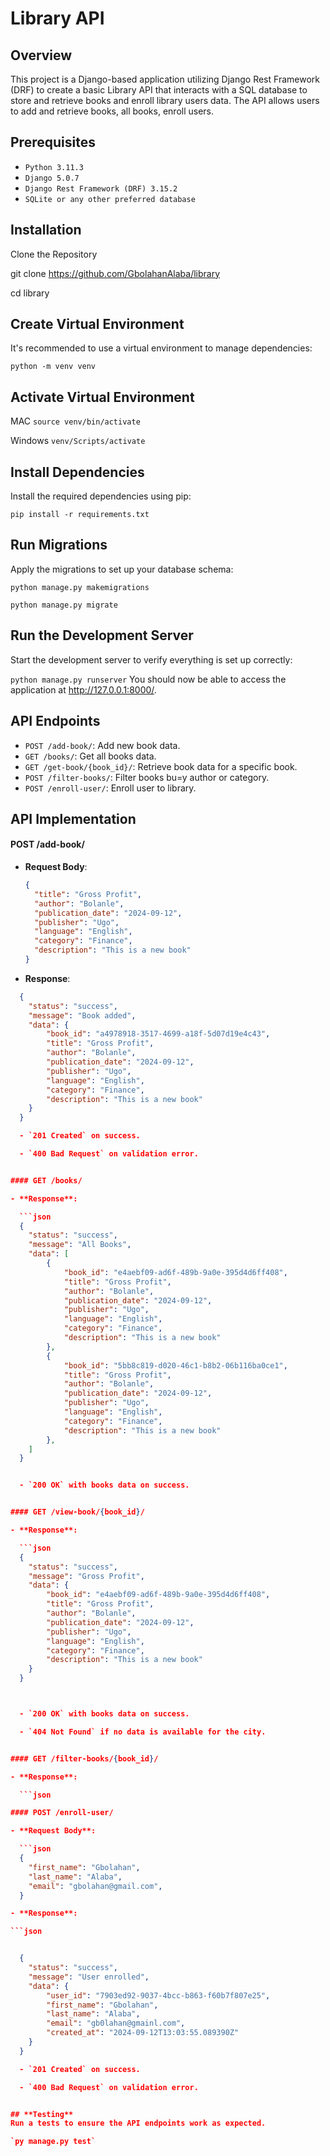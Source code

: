 
# **Library API**

## **Overview**

This project is a Django-based application utilizing Django Rest Framework (DRF) to create a basic Library API that interacts with a SQL database to store and retrieve books and enroll library users data. The API allows users to add and retrieve books, all books, enroll users.

## **Prerequisites**

- `Python 3.11.3`
- `Django 5.0.7`
- `Django Rest Framework (DRF) 3.15.2`
- `SQLite or any other preferred database`


## **Installation**
Clone the Repository


git clone https://github.com/GbolahanAlaba/library

cd library


## **Create Virtual Environment**

It's recommended to use a virtual environment to manage dependencies:


`python -m venv venv`

## **Activate Virtual Environment**

MAC `source venv/bin/activate`

Windows `venv/Scripts/activate`

## **Install Dependencies**

Install the required dependencies using pip:

`pip install -r requirements.txt`


## **Run Migrations**

Apply the migrations to set up your database schema:

`python manage.py makemigrations`

`python manage.py migrate`


## **Run the Development Server**
Start the development server to verify everything is set up correctly:

`python manage.py runserver`
You should now be able to access the application at http://127.0.0.1:8000/.

## **API Endpoints**

- `POST /add-book/`: Add new book data.
- `GET /books/`: Get all books data.
- `GET /get-book/{book_id}/`: Retrieve book data for a specific book.
- `POST /filter-books/`: Filter books bu=y author or category.
- `POST /enroll-user/`: Enroll user to library.

## **API Implementation**

#### POST /add-book/

- **Request Body**:

  ```json
  {
    "title": "Gross Profit",
    "author": "Bolanle",
    "publication_date": "2024-09-12",
    "publisher": "Ugo",
    "language": "English",
    "category": "Finance",
    "description": "This is a new book"
  }

- **Response**:

```json
  {
    "status": "success",
    "message": "Book added",
    "data": {
        "book_id": "a4978918-3517-4699-a18f-5d07d19e4c43",
        "title": "Gross Profit",
        "author": "Bolanle",
        "publication_date": "2024-09-12",
        "publisher": "Ugo",
        "language": "English",
        "category": "Finance",
        "description": "This is a new book"
    }
  }

  - `201 Created` on success.

  - `400 Bad Request` on validation error.


#### GET /books/

- **Response**:

  ```json
  {
    "status": "success",
    "message": "All Books",
    "data": [
        {
            "book_id": "e4aebf09-ad6f-489b-9a0e-395d4d6ff408",
            "title": "Gross Profit",
            "author": "Bolanle",
            "publication_date": "2024-09-12",
            "publisher": "Ugo",
            "language": "English",
            "category": "Finance",
            "description": "This is a new book"
        },
        {
            "book_id": "5bb8c819-d020-46c1-b8b2-06b116ba0ce1",
            "title": "Gross Profit",
            "author": "Bolanle",
            "publication_date": "2024-09-12",
            "publisher": "Ugo",
            "language": "English",
            "category": "Finance",
            "description": "This is a new book"
        },
    ]
  }


  - `200 OK` with books data on success.


#### GET /view-book/{book_id}/

- **Response**:

  ```json
  {
    "status": "success",
    "message": "Gross Profit",
    "data": {
        "book_id": "e4aebf09-ad6f-489b-9a0e-395d4d6ff408",
        "title": "Gross Profit",
        "author": "Bolanle",
        "publication_date": "2024-09-12",
        "publisher": "Ugo",
        "language": "English",
        "category": "Finance",
        "description": "This is a new book"
    }
  }



  - `200 OK` with books data on success.

  - `404 Not Found` if no data is available for the city.


#### GET /filter-books/{book_id}/

- **Response**:

  ```json

#### POST /enroll-user/

- **Request Body**:

  ```json
  {
    "first_name": "Gbolahan",
    "last_name": "Alaba",
    "email": "gbolahan@gmail.com",
  }

- **Response**:

```json


  {
    "status": "success",
    "message": "User enrolled",
    "data": {
        "user_id": "7903ed92-9037-4bcc-b863-f60b7f807e25",
        "first_name": "Gbolahan",
        "last_name": "Alaba",
        "email": "gb0lahan@gmainl.com",
        "created_at": "2024-09-12T13:03:55.089390Z"
    }
  }

  - `201 Created` on success.

  - `400 Bad Request` on validation error.


## **Testing**
Run a tests to ensure the API endpoints work as expected.

`py manage.py test`